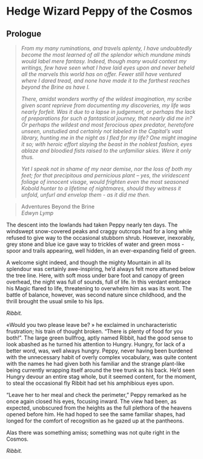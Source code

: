 # Hedge Wizard Peppy of the Cosmos

## Prologue

> _From my many ruminations, and travels aplenty, I have undoubtedly become the most learned of all the splendor which mundane minds would label mere fantasy. Indeed, though many would contest my writings, few have seen what I have laid eyes upon and never beheld all the marvels this world has on offer. Fewer still have ventured where I dared tread, and none have made it to the farthest reaches beyond the Brine as have I._
>
> _There, amidst wonders worthy of the wildest imagination, my scribe given scant reprieve from documenting my discoveries, my life was nearly forfeit. Was it due to a lapse in judgement, or perhaps the lack of preparations for such a fantastical journey, that nearly did me in? Or perhaps the wildest and most ferocious apex predator, heretofore unseen, unstudied and certainly not labeled in the Capital’s vast library, hunting me in the night as I fled for my life? One might imagine it so; with heroic effort slaying the beast in the noblest fashion, eyes ablaze and bloodied fists raised to the unfamiliar skies. Were it only thus._
>
> _Yet I speak not in shame of my near demise, nor the loss of both my feet; for that precipitous and pernicious plant – yes, the viridescent foliage of innocent visage, would frighten even the most seasoned Kobold hunter to a lifetime of nightmares, should they witness it unfold, unfurl and envelop them - as it did me then._

> Adventures Beyond the Brine  
> _Edwyn Lymp_


The descent into the lowlands had taken Peppy nearly ten days. The windswept snow-covered peaks and craggy outcrops had for a long while refused to give way to the occasional stubborn shrub. However, inexorably, grey stone and blue ice gave way to trickles of water and green moss - spoor and trails appearing, well hidden, in an ever-expanding field of green.

A welcome sight indeed, and though the mighty Mountain in all its splendour was certainly awe-inspiring, he’d always felt more attuned below the tree line. Here, with soft moss under bare foot and canopy of green overhead, the night was full of sounds, full of life. In this verdant embrace his Magic flared to life, threatening to overwhelm him as was its wont. The battle of balance, however, was second nature since childhood, and the thrill brought the usual smile to his lips.

_Ribbit._

«Would you two please leave be? » he exclaimed in uncharacteristic frustration; his train of thought broken. “There is plenty of food for you both!”. The large green bullfrog, aptly named Ribbit, had the good sense to look abashed as he turned his attention to Hungry. Hungry, for lack of a better word, was, well always hungry. Peppy, never having been burdened with the unnecessary habit of overly complex vocabulary, was quite content with the names he had given both his familiar and the strange plant-like being currently wrapping itself around the tree trunk as his back. He’d seen Hungry devour an entire stag whole, but it seemed content, for the moment, to steal the occasional fly Ribbit had set his amphibious eyes upon.

“Leave her to her meal and check the perimeter,” Peppy remarked as he once again closed his eyes, focusing inward. The view had been, as expected, unobscured from the heights as the full plethora of the heavens opened before him. He had hoped to see the same familiar shapes, had longed for the comfort of recognition as he gazed up at the pantheons. 

Alas there was something amiss; something was not quite right in the Cosmos.

_Ribbit._
